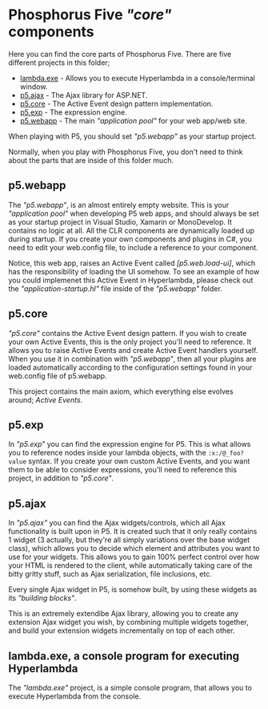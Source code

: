 Phosphorus Five _"core"_ components
===============

Here you can find the core parts of Phosphorus Five. There are five different projects in this folder;

* [lambda.exe](/core/lambda.exe/) - Allows you to execute Hyperlambda in a console/terminal window.
* [p5.ajax](/core/p5.ajax/) - The Ajax library for ASP.NET.
* [p5.core](/core/p5.core/) - The Active Event design pattern implementation.
* [p5.exp](/core/p5.exp/) - The expression engine.
* [p5.webapp](/core/p5.webapp/) - The main _"application pool"_ for your web app/web site.

When playing with P5, you should set _"p5.webapp"_ as your startup project.

Normally, when you play with Phosphorus Five, you don't need to think about the parts that are inside of this folder much.

## p5.webapp

The _"p5.webapp"_, is an almost entirely empty website. This is your _"application pool"_ when developing P5 web apps, 
and should always be set as your startup project in Visual Studio, Xamarin or MonoDevelop. It contains no logic at all. All the CLR components
are dynamically loaded up during startup. If you create your own components and plugins in C#, you need to edit your web.config file, to include
a reference to your component.

Notice, this web app, raises an Active Event called *[p5.web.load-ui]*, which has the responsibility of loading the UI somehow. To see an example
of how you could implemenet this Active Event in Hyperlambda, please check out the _"application-startup.hl"_ file inside of the _"p5.webapp"_ folder.

## p5.core

_"p5.core"_ contains the Active Event design pattern. If you wish to create your own Active Events, this is the only project you'll need to
reference. It allows you to raise Active Events and create Active Event handlers yourself. When you use it in combination with _"p5.webapp"_,
then all your plugins are loaded automatically according to the configuration settings found in your web.config file of p5.webapp.

This project contains the main axiom, which everything else evolves around; _Active Events_.

## p5.exp

In _"p5.exp"_ you can find the expression engine for P5. This is what allows you to reference nodes inside your lambda objects,
with the `:x:/@_foo?value` syntax. If you create your own custom Active Events, and you want them to be able to consider expressions, you'll
need to reference this project, in addition to _"p5.core"_.

## p5.ajax

In _"p5.ajax"_ you can find the Ajax widgets/controls, which all Ajax functionality is built upon in P5. It is created such that it only
really contains 1 widget (3 actually, but they're all simply variations over the base widget class), which allows you to decide which element 
and attributes you want to use for your widgets. This allows you to gain 100% perfect control over how your HTML is rendered to the client, 
while automatically taking care of the bitty gritty stuff, such as Ajax serialization, file inclusions, etc.

Every single Ajax widget in P5, is somehow built, by using these widgets as its _"building blocks"_.

This is an extremely extendibe Ajax library, allowing you to create any extension Ajax widget you wish, by combining multiple widgets together, 
and build your extension widgets incrementally on top of each other.

## lambda.exe, a console program for executing Hyperlambda

The _"lambda.exe"_ project, is a simple console program, that allows you to execute Hyperlambda from the console.
